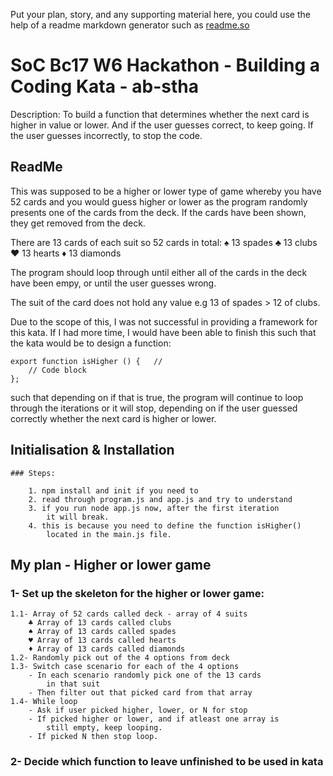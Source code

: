 Put your plan, story, and any supporting material here, you could use the help of a readme markdown generator such as [readme.so](https://readme.so/)


# SoC Bc17 W6 Hackathon - Building a Coding Kata - ab-stha

Description: To build a function that determines whether the next card is higher in value or lower. And if the user guesses correct, to keep going. If the user guesses incorrectly, to stop the code.


## ReadMe

This was supposed to be a higher or lower type of game whereby you have 52 cards and you would guess higher or lower as the program randomly presents one of the cards from the deck. If the cards have been shown, they get removed from the deck.

There are 13 cards of each suit so 52 cards in total:
 ♠️ 13 spades
 ♣️ 13 clubs
 ♥️ 13 hearts
 ♦️ 13 diamonds

The program should loop through until either all of the cards in the deck have been empy, or until the user guesses wrong.

The suit of the card does not hold any value e.g 13 of spades > 12 of clubs.

Due to the scope of this, I was not successful in providing a framework for this kata. If I had more time, I would have been able to finish this such that the kata would be to design a function:

```
export function isHigher () {   // 
    // Code block
};
```

such that depending on if that is true, the program will continue to loop through the iterations or it will stop, depending on if 
the user guessed correctly whether the next card is higher or lower.



## Initialisation & Installation

    ### Steps:

        1. npm install and init if you need to
        2. read through program.js and app.js and try to understand
        3. if you run node app.js now, after the first iteration
            it will break.
        4. this is because you need to define the function isHigher()
            located in the main.js file.


## My plan - Higher or lower game

### 1- Set up the skeleton for the higher or lower game:
    1.1- Array of 52 cards called deck - array of 4 suits
        ♣️ Array of 13 cards called clubs
        ♠️ Array of 13 cards called spades
        ♥️ Array of 13 cards called hearts
        ♦️ Array of 13 cards called diamonds
    1.2- Randomly pick out of the 4 options from deck
    1.3- Switch case scenario for each of the 4 options
        - In each scenario randomly pick one of the 13 cards
            in that suit
        - Then filter out that picked card from that array
    1.4- While loop
        - Ask if user picked higher, lower, or N for stop
        - If picked higher or lower, and if atleast one array is
            still empty, keep looping.
        - If picked N then stop loop.

### 2- Decide which function to leave unfinished to be used in kata



